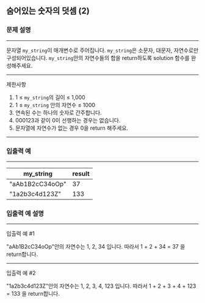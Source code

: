 ## 숨어있는 숫자의 덧셈 (2)

### 문제 설명
---
문자열 `my_string`이 매개변수로 주어집니다. `my_string`은 소문자, 대문자, 자연수로만 구성되어있습니다. `my_string`안의 자연수들의 합을 return하도록 solution 함수를 완성해주세요.

---
제한사항
1. 1 ≤ `my_string`의 길이 ≤ 1,000
2. 1 ≤ `my_string` 안의 자연수 ≤ 1000
3. 연속된 수는 하나의 숫자로 간주합니다.
4. 000123과 같이 0이 선행하는 경우는 없습니다.
5. 문자열에 자연수가 없는 경우 0을 return 해주세요.

---
### 입출력 예

---
| my_string      | result |
|----------------|--------|
| "aAb1B2cC34oOp"| 37     |
| "1a2b3c4d123Z" | 133    |

### 입출력 예 설명

---
입출력 예 #1

"aAb1B2cC34oOp"안의 자연수는 1, 2, 34 입니다. 따라서 1 + 2 + 34 = 37 을 return합니다.

---

입출력 예 #2

"1a2b3c4d123Z"안의 자연수는 1, 2, 3, 4, 123 입니다. 따라서 1 + 2 + 3 + 4 + 123 = 133 을 return합니다.
